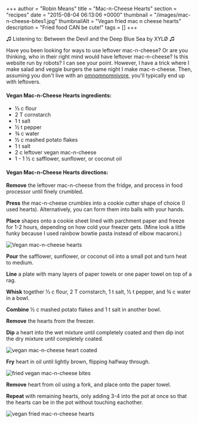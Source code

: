+++
author = "Robin Means"
title = "Mac-n-Cheese Hearts"
section = "recipes"
date = "2015-08-04 06:13:06 +0000"
thumbnail = "/images/mac-n-cheese-bites1.jpg"
thumbnailAlt = "Vegan fried mac n cheese hearts"
description = "Fried food CAN be cute!"
tags = []
+++

♫&nbsp;Listening to: Between the Devil and the Deep Blue Sea by XYLØ ♫

Have you been looking for ways to use leftover mac-n-cheese? Or are you thinking, who in their right mind would have leftover mac-n-cheese? Is this website run by robots? I can see your point. However, I have a trick where I make salad and veggie burgers the same night I make mac-n-cheese. Then, assuming you don't live with an [omnomnomnivore](http://threadlessrules.com/post/51527606213/omnomnomnivore-design-by-aled-and-abigail-lewis), you'll typically end up with leftovers.

#### Vegan Mac-n-Cheese Hearts ingredients:

- ⅓ c flour
- 2 T cornstarch
- 1 t salt
- ½ t pepper
- ¾ c water
- ½ c mashed potato flakes
- 1 t salt
- 2 c leftover vegan mac-n-cheese
- 1 - 1 ½ c safflower, sunflower, or coconut oil



#### Vegan Mac-n-Cheese Hearts directions:

**Remove** the leftover mac-n-cheese from the fridge, and process in food processor until finely crumbled.

**Press** the mac-n-cheese crumbles into a cookie cutter shape of choice (I used hearts). Alternatively, you can form them into balls with your hands.

**Place** shapes onto a cookie sheet lined with parchment paper and freeze for 1-2 hours, depending on how cold your freezer gets. (Mine look a little funky because I used rainbow bowtie pasta instead of elbow macaroni.)

![Vegan mac-n-cheese hearts](/images/step1.jpg)

**Pour** the safflower, sunflower, or coconut oil into a small pot and turn heat to medium.

**Line** a plate with many layers of paper towels or one paper towel on top of a rag.

**Whisk** together ⅓ c flour, 2 T cornstarch, 1 t salt, ½ t pepper, and ¾ c water in a bowl.

**Combine** ½ c mashed potato flakes and 1 t salt in another bowl.

**Remove** the hearts from the freezer.

**Dip** a heart into the wet mixture until completely coated and then dip inot the dry mixture until completely coated.

![vegan mac-n-cheese heart coated](/images/step2.jpg)

**Fry** heart in oil until lightly brown, flipping halfway through.

![fried vegan mac-n-cheese bites](/images/step3.jpg)

**Remove** heart from oil using a fork, and place onto the paper towel.

**Repeat** with remaining hearts, only adding 3-4 into the pot at once so that the hearts can be in the pot without touching eachother.

![vegan fried mac-n-cheese hearts](/images/step5.jpg)

